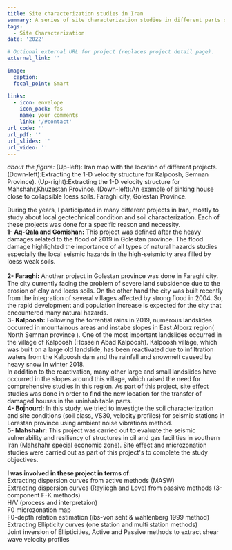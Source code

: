 ```yaml
---
title: Site characterization studies in Iran
summary: A series of site characterization studies in different parts of Iran
tags:
  - Site Characterization
date: '2022'

# Optional external URL for project (replaces project detail page).
external_link: ''

image:
  caption: 
  focal_point: Smart

links:
  - icon: envelope
    icon_pack: fas
    name: your comments
    link: '/#contact'
url_code: ''
url_pdf: ''
url_slides: ''
url_video: ''
---
```

*about the figure:* (Up-left): Iran map with the location of different projects. (Down-left):Extracting the 1-D velocity structure for Kalpoosh, Semnan Province). (Up-right):Extracting the 1-D velocity structure for Mahshahr,Khuzestan Province. (Down-left):An example of sinking house close to collapsible loess soils. Faraghi city, Golestan Province.

During the years, I participated in many different projects in Iran, mostly to study about local geotechnical condition and soil characterization. Each of these projects was done for a specific reason and necessity.<br />
**1- Aq-Qala and Gomishan:** This project was defined after the heavy damages related to the flood of 2019 in Golestan province. The flood damage highlighted the importance of all types of natural hazards studies especially the local seismic hazards in the high-seismicity area filled by loess weak soils.<br />
<br />
**2- Faraghi:** Another project in Golestan province was done in Faraghi city. The city currently facing the problem of severe land subsidence due to the erosion of clay and loess soils. On the other hand the city was built recently from the integration of several villages affected by strong flood in 2004. So, the rapid development and population increase is expected for the city that encountered many natural hazards.<br />
**3- Kalpoosh:** Following the torrential rains in 2019, numerous landslides occurred in mountainous areas and instabe slopes in East Alborz region( North Semnan province ). One of the most important landslides occurred in the village of Kalpoosh (Hossein Abad Kalpoosh). Kalpoosh village, which was built on a large old landslide, has been reactivated due to infiltration waters from the Kalpoosh dam and the rainfall and snowmelt caused by heavy snow in winter 2018.<br /> In addition to the reactivation, many other large and small landslides have occurred in the slopes around this village, which raised the need for comprehensive studies in this region. As part of this project, site effect studies was done in order to find the new location for the transfer of damaged houses in the uninhabitable parts.<br />
**4- Bojnourd:** In this study, we tried to investigte the soil characterization and site conditions (soil class, VS30, velocity profiles) for seismic stations in Lorestan province using ambient noise vibrations method.<br />
**5- Mahshahr:** This project was carried out to evaluate  the seismic vulnerability and resiliency of structures in oil and gas facilities in southern Iran (Mahshahr special economic zone). Site effect and microzonation studies were carried out as part of this project's to complete the study objectives.<br />

**I was involved in these project in terms of:<br />**
Extracting dispersion curves from active methods (MASW)<br />
Extracting dispersion curves (Rayliegh and Love) from passive methods (3-component F-K methods)<br />
H/V (process and interpretaion)<br />
F0 microzonation map <br />
F0-depth relation estimation (ibs-von seht & wahlenberg 1999 method)<br />
Extracting Ellipticity curves (one station and multi station methods)<br />
Joint inversion of Eliipticities, Active and Passive methods to extract shear wave velocity profiles<br />